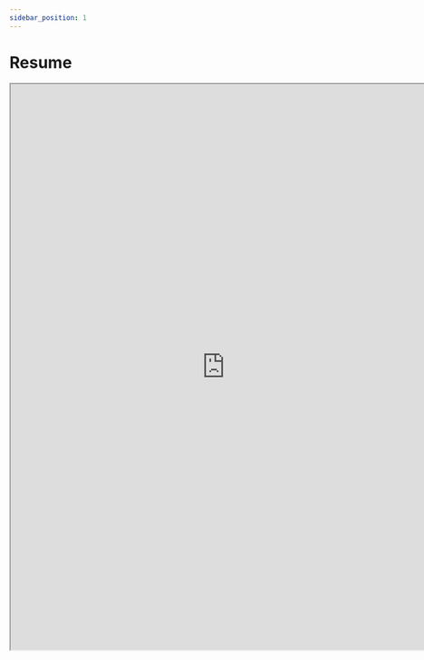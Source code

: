 ```yaml
---
sidebar_position: 1
---
```


# Resume

<iframe src="https://a69ed096-4228-4a70-a8fb-2e7fcb2392b1.usrfiles.com/ugd/a69ed0_159643d572e54d7094744a4e1befd4b0.pdf" width="150%" height="1000"></iframe>

